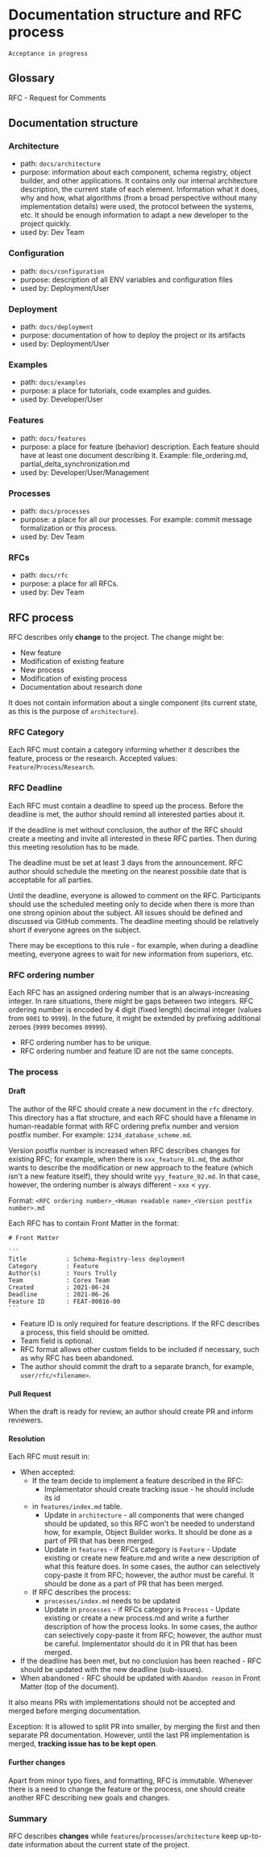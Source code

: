 # Documentation structure and RFC process

````text
Acceptance in progress
````

## Glossary

RFC - Request for Comments

## Documentation structure

### Architecture

* path: `docs/architecture`
* purpose: information about each component, schema registry, object builder,
  and other applications. It contains only our internal architecture description,
  the current state of each element. Information what it does, why and how, what
  algorithms (from a broad perspective without many implementation details) were
  used, the protocol between the systems, etc. It should be enough information
  to adapt a new developer to the project quickly.
* used by: Dev Team

### Configuration

* path: `docs/configuration`
* purpose: description of all ENV variables and configuration files
* used by: Deployment/User

### Deployment

* path: `docs/deployment`
* purpose: documentation of how to deploy the project or its artifacts
* used by: Deployment/User

### Examples

* path: `docs/examples`
* purpose: a place for tutorials, code examples and guides.
* used by: Developer/User

### Features

* path: `docs/features`
* purpose: a place for feature (behavior) description. Each feature should have
  at least one document describing it. Example: file_ordering.md,
  partial_delta_synchronization.md
* used by: Developer/User/Management

### Processes

* path: `docs/processes`
* purpose: a place for all our processes. For example: commit message
  formalization or this process.
* used by: Dev Team

### RFCs

* path: `docs/rfc`
* purpose: a place for all RFCs.
* used by: Dev Team

## RFC process

RFC describes only **change** to the project. The change might be:

* New feature
* Modification of existing feature
* New process
* Modification of existing process
* Documentation about research done

It does not contain information about a single component (its current state,
as this is the purpose of `architecture`).

### RFC Category

Each RFC must contain a category informing whether it describes the feature,
process or the research. Accepted values: `Feature`/`Process`/`Research`.

### RFC Deadline

Each RFC must contain a deadline to speed up the process. Before the deadline
is met, the author should remind all interested parties about it.

If the deadline is met without conclusion, the author of the RFC should create
a meeting and invite all interested in these RFC parties. Then during this
meeting resolution has to be made.

The deadline must be set at least 3 days from the announcement. RFC author
should schedule the meeting on the nearest possible date that is acceptable for
all parties.

Until the deadline, everyone is allowed to comment on the RFC. Participants
should use the scheduled meeting only to decide when there is more than one
strong opinion about the subject. All issues should be defined and discussed
via GitHub comments. The deadline meeting should be relatively short if everyone
agrees on the subject.

There may be exceptions to this rule - for example, when during a deadline
meeting, everyone agrees to wait for new information from superiors, etc.

### RFC ordering number

Each RFC has an assigned ordering number that is an always-increasing integer.
In rare situations, there might be gaps between two integers.
RFC ordering number is encoded by 4 digit (fixed length) decimal integer (values
from `0001` to `9999`). In the future, it might be extended by prefixing
additional zeroes (`9999` becomes `09999`).

* RFC ordering number has to be unique.
* RFC ordering number and feature ID are not the same concepts.

### The process

#### Draft

The author of the RFC should create a new document in the `rfc` directory.
This directory has a flat structure, and each RFC should have a filename in
human-readable format with RFC ordering prefix number and version postfix number.
For example: `1234_database_scheme.md`.

Version postfix number is increased when RFC describes changes for
existing RFC; for example, when there is `xxx_feature_01.md`, the author
wants to describe the modification or new approach to the feature (which isn't a
new feature itself), they should write `yyy_feature_02.md`. In that case,
however, the ordering number is always different - `xxx` < `yyy`.

Format:
`<RFC ordering number>_<Human readable name>_<Version postfix number>.md`

Each RFC has to contain Front Matter in the format:

````text
# Front Matter

```
Title           : Schema-Registry-less deployment
Category        : Feature
Author(s)       : Yours Trully
Team            : Corex Team
Created         : 2021-06-24
Deadline        : 2021-06-26
Feature ID      : FEAT-00016-00
```
````

* Feature ID is only required for feature descriptions. If the RFC describes
  a process, this field should be omitted.
* Team field is optional.
* RFC format allows other custom fields to be included if necessary, such as why
  RFC has been abandoned.
* The author should commit the draft to a separate branch, for example,
  `user/rfc/<filename>`.

#### Pull Request

When the draft is ready for review, an author should create PR and inform
reviewers.

#### Resolution

Each RFC must result in:

* When accepted:
  * If the team decide to implement a feature described in the RFC:
    * Implementator should create tracking issue - he should include its id
  * in `features/index.md` table.
    * Update in `architecture` - all components that were changed should be
      updated, so this RFC won't be needed to understand how, for example,
      Object Builder works. It should be done as a  part of PR that has been
      merged.
    * Update in `features` - if RFCs category is `Feature` - Update existing or
      create new feature.md and write a new description of what this feature
      does. In some cases, the author can selectively copy-paste it from RFC;
      however, the author must be careful. It should be done as a part of PR
      that has been merged.
  * If RFC describes the process:
    * `processes/index.md` needs to be updated
    * Update in `processes` - if RFCs category is `Process` - Update existing
      or create a new process.md and write a further description of how the
      process looks. In some cases, the author can selectively copy-paste it
      from RFC; however, the author must be careful. Implementator should do
      it in PR that has been merged.
* If the deadline has been met, but no conclusion has been reached - RFC should
  be updated with the new deadline (sub-issues).
* When abandoned - RFC should be updated with `Abandon reason` in
  Front Matter (top of the document).

It also means PRs with implementations should not be accepted and merged before
merging documentation.

Exception: It is allowed to split PR into smaller, by merging the first and
then separate PR documentation. However, until the last PR implementation is
merged, **tracking issue has to be kept open**.

#### Further changes

Apart from minor typo fixes, and formatting, RFC is immutable. Whenever there
is a need to change the feature or the process, one should create another RFC
describing new goals and changes.

### Summary

RFC describes **changes** while `features`/`processes`/`architecture` keep
up-to-date information about the current state of the project.
